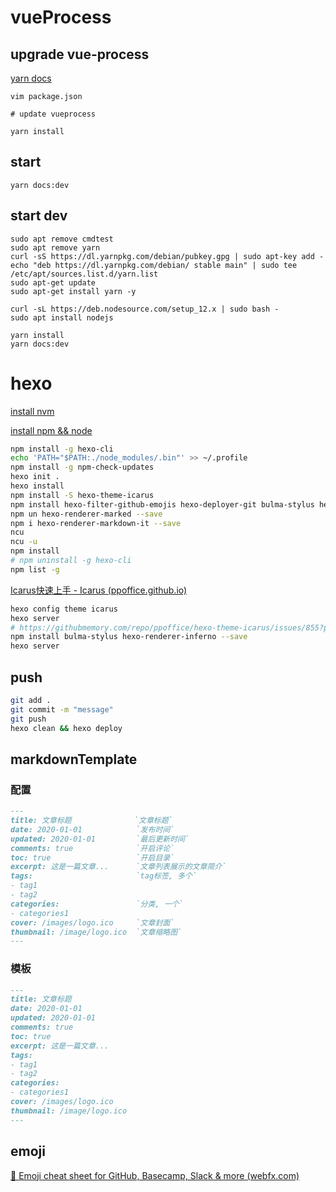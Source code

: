 # vueProcess

## upgrade vue-process

[yarn docs](https://classic.yarnpkg.com/en/docs/cli/upgrade#toc-yarn-upgrade-package-latest-l-caret-tilde-exact-pattern)

``` shell
vim package.json

# update vueprocess

yarn install
```

## start

``` shell
yarn docs:dev
```

## start dev

``` shell
sudo apt remove cmdtest
sudo apt remove yarn
curl -sS https://dl.yarnpkg.com/debian/pubkey.gpg | sudo apt-key add -
echo "deb https://dl.yarnpkg.com/debian/ stable main" | sudo tee /etc/apt/sources.list.d/yarn.list
sudo apt-get update
sudo apt-get install yarn -y

curl -sL https://deb.nodesource.com/setup_12.x | sudo bash -
sudo apt install nodejs

yarn install
yarn docs:dev
```

# hexo

[install nvm](https://github.com/nvm-sh/nvm)

[install npm && node](https://www.runoob.com/w3cnote/nvm-manager-node-versions.html)

``` bash
npm install -g hexo-cli
echo 'PATH="$PATH:./node_modules/.bin"' >> ~/.profile
npm install -g npm-check-updates
hexo init .
hexo install
npm install -S hexo-theme-icarus
npm install hexo-filter-github-emojis hexo-deployer-git bulma-stylus hexo-renderer-inferno --save
npm un hexo-renderer-marked --save
npm i hexo-renderer-markdown-it --save
ncu
ncu -u
npm install
# npm uninstall -g hexo-cli
npm list -g
```

[Icarus快速上手 - Icarus (ppoffice.github.io)](https://ppoffice.github.io/hexo-theme-icarus/uncategorized/icarus快速上手/#install-npm)

``` bash
hexo config theme icarus
hexo server
# https://githubmemory.com/repo/ppoffice/hexo-theme-icarus/issues/855?page=3
npm install bulma-stylus hexo-renderer-inferno --save 
hexo server
```

## push

``` bash
git add .
git commit -m "message"
git push
hexo clean && hexo deploy
```

## markdownTemplate

### 配置

``` markdown
---
title: 文章标题              `文章标题`
date: 2020-01-01            `发布时间`
updated: 2020-01-01         `最后更新时间`
comments: true              `开启评论`
toc: true                   `开启目录`
excerpt: 这是一篇文章...      `文章列表展示的文章简介`
tags:                       `tag标签, 多个`
- tag1
- tag2
categories:                 `分类, 一个`
- categories1
cover: /images/logo.ico     `文章封面`
thumbnail: /image/logo.ico  `文章缩略图`
---
```

### 模板

``` markdown
---
title: 文章标题
date: 2020-01-01
updated: 2020-01-01
comments: true
toc: true
excerpt: 这是一篇文章...
tags:
- tag1
- tag2
categories:
- categories1
cover: /images/logo.ico
thumbnail: /image/logo.ico
---
```

## emoji

[🎁 Emoji cheat sheet for GitHub, Basecamp, Slack & more (webfx.com)](https://www.webfx.com/tools/emoji-cheat-sheet/)


